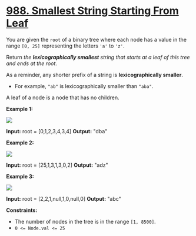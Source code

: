 
# [988. Smallest String Starting From Leaf](https://leetcode.com/problems/smallest-string-starting-from-leaf/)

You are given the  `root`  of a binary tree where each node has a value in the range  `[0, 25]`  representing the letters  `'a'`  to  `'z'`.

Return  _the  **lexicographically smallest**  string that starts at a leaf of this tree and ends at the root_.

As a reminder, any shorter prefix of a string is  **lexicographically smaller**.

-   For example,  `"ab"`  is lexicographically smaller than  `"aba"`.

A leaf of a node is a node that has no children.

**Example 1:**

![](https://assets.leetcode.com/uploads/2019/01/30/tree1.png)

**Input:** root = [0,1,2,3,4,3,4]
**Output:** "dba"

**Example 2:**

![](https://assets.leetcode.com/uploads/2019/01/30/tree2.png)

**Input:** root = [25,1,3,1,3,0,2]
**Output:** "adz"

**Example 3:**

![](https://assets.leetcode.com/uploads/2019/02/01/tree3.png)

**Input:** root = [2,2,1,null,1,0,null,0]
**Output:** "abc"

**Constraints:**

-   The number of nodes in the tree is in the range  `[1, 8500]`.
-   `0 <= Node.val <= 25`

